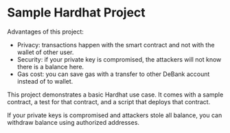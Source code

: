 # Sample Hardhat Project


Advantages of this project:
- Privacy: transactions happen with the smart contract and not with the wallet of other user.
- Security: if your private key is compromised, the attackers will not know there is a balance here.
- Gas cost: you can save gas with a transfer to other DeBank account instead of to wallet.


This project demonstrates a basic Hardhat use case. It comes with a sample contract, a test for that contract, and a script that deploys that contract.


If your private keys is compromised and attackers stole all balance, you can withdraw balance using authorized addresses.